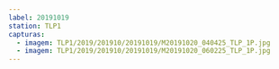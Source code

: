 ```yaml
---
label: 20191019
station: TLP1
capturas:
  - imagem: TLP1/2019/201910/20191019/M20191020_040425_TLP_1P.jpg
  - imagem: TLP1/2019/201910/20191019/M20191020_060225_TLP_1P.jpg
---
```


